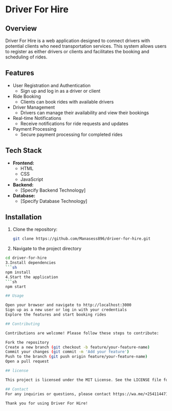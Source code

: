 # Driver For Hire

## Overview

Driver For Hire is a web application designed to connect drivers with potential clients who need transportation services. This system allows users to register as either drivers or clients and facilitates the booking and scheduling of rides.

## Features

- User Registration and Authentication
  - Sign up and log in as a driver or client
- Ride Booking
  - Clients can book rides with available drivers
- Driver Management
  - Drivers can manage their availability and view their bookings
- Real-time Notifications
  - Receive notifications for ride requests and updates
- Payment Processing
  - Secure payment processing for completed rides

## Tech Stack

- **Frontend:**
  - HTML
  - CSS
  - JavaScript
- **Backend:**
  - [Specify Backend Technology]
- **Database:**
  - [Specify Database Technology]

## Installation

1. Clone the repository:
   ```sh
   git clone https://github.com/Manasess896/driver-for-hire.git
2. Navigate to the project directory
  ```sh
  cd driver-for-hire
3.Install dependencies
  ```sh
  npm install
4.Start the application
  ```sh
  npm start

## Usage

Open your browser and navigate to http://localhost:3000
Sign up as a new user or log in with your credentials
Explore the features and start booking rides

## Contributing

Contributions are welcome! Please follow these steps to contribute:

Fork the repository
Create a new branch (git checkout -b feature/your-feature-name)
Commit your changes (git commit -m 'Add your feature')
Push to the branch (git push origin feature/your-feature-name)
Open a pull request

## license

This project is licensed under the MIT License. See the LICENSE file for details.

## Contact
For any inquiries or questions, please contact https://wa.me/+254114471302.

Thank you for using Driver For Hire!


  
   
